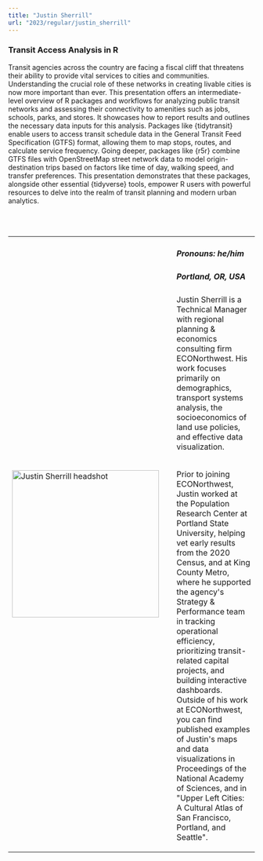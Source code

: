 ```yaml
---
title: "Justin Sherrill"
url: "2023/regular/justin_sherrill"
---
```


### Transit Access Analysis in R

Transit agencies across the country are facing a fiscal cliff that threatens their ability to provide vital services to cities and communities. Understanding the crucial role of these networks in creating livable cities is now more important than ever. This presentation offers an intermediate-level overview of R packages and workflows for analyzing public transit networks and assessing their connectivity to amenities such as jobs, schools, parks, and stores. It showcases how to report results and outlines the necessary data inputs for this analysis. Packages like {tidytransit} enable users to access transit schedule data in the General Transit Feed Specification (GTFS) format, allowing them to map stops, routes, and calculate service frequency. Going deeper, packages like {r5r} combine GTFS files with OpenStreetMap street network data to model origin-destination trips based on factors like time of day, walking speed, and transfer preferences. This presentation demonstrates that these packages, alongside other essential {tidyverse} tools, empower R users with powerful resources to delve into the realm of transit planning and modern urban analytics.

<br><br>

<table>
  <tr><td><img width="300px" style="float: left; padding: 0px 20px 0px 0px;" 
           src="../../../../img/speakers/speakers_2023/justin_sherrill.jpg" alt="Justin Sherrill headshot"></td>
  <td>
      <h5>Pronouns: he/him</h5>
      <h5>Portland, OR, USA</h5>
      Justin Sherrill is a Technical Manager with regional planning & economics consulting firm ECONorthwest. His work focuses primarily on demographics, transport systems analysis, the socioeconomics of land use policies, and effective data visualization.

<br>
<br>
      
Prior to joining ECONorthwest, Justin worked at the Population Research Center at Portland State University, helping vet early results from the 2020 Census, and at King County Metro, where he supported the agency's Strategy & Performance team in tracking operational efficiency, prioritizing transit-related capital projects, and building interactive dashboards. Outside of his work at ECONorthwest, you can find published examples of Justin's maps and data visualizations in Proceedings of the National Academy of Sciences, and in "Upper Left Cities: A Cultural Atlas of San Francisco, Portland, and Seattle".

</td></tr>

</table>


